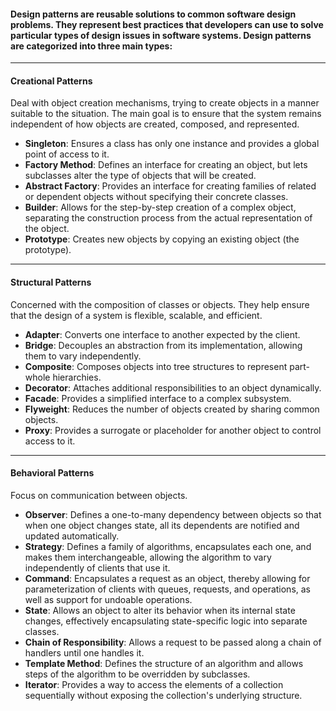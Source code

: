 #### Design patterns are reusable solutions to common software design problems. They represent best practices that developers can use to solve particular types of design issues in software systems. Design patterns are categorized into three main types:

---
#### Creational Patterns
Deal with object creation mechanisms, trying to create objects in a manner suitable to the situation. The main goal is to ensure that the system remains independent of how objects are created, composed, and represented.
* **Singleton**: Ensures a class has only one instance and provides a global point of access to it.
* **Factory Method**: Defines an interface for creating an object, but lets subclasses alter the type of objects that will be created.
* **Abstract Factory**: Provides an interface for creating families of related or dependent objects without specifying their concrete classes.
* **Builder**: Allows for the step-by-step creation of a complex object, separating the construction process from the actual representation of the object.
* **Prototype**: Creates new objects by copying an existing object (the prototype).
---
#### Structural Patterns
Concerned with the composition of classes or objects. They help ensure that the design of a system is flexible, scalable, and efficient.
* **Adapter**: Converts one interface to another expected by the client.
* **Bridge**: Decouples an abstraction from its implementation, allowing them to vary independently.
* **Composite**: Composes objects into tree structures to represent part-whole hierarchies.
* **Decorator**: Attaches additional responsibilities to an object dynamically.
* **Facade**: Provides a simplified interface to a complex subsystem.
* **Flyweight**: Reduces the number of objects created by sharing common objects.
* **Proxy**: Provides a surrogate or placeholder for another object to control access to it.
---
#### Behavioral Patterns
Focus on communication between objects.
* **Observer**: Defines a one-to-many dependency between objects so that when one object changes state, all its dependents are notified and updated automatically.
* **Strategy**: Defines a family of algorithms, encapsulates each one, and makes them interchangeable, allowing the algorithm to vary independently of clients that use it.
* **Command**: Encapsulates a request as an object, thereby allowing for parameterization of clients with queues, requests, and operations, as well as support for undoable operations.
* **State**: Allows an object to alter its behavior when its internal state changes, effectively encapsulating state-specific logic into separate classes.
* **Chain of Responsibility**: Allows a request to be passed along a chain of handlers until one handles it.
* **Template Method**: Defines the structure of an algorithm and allows steps of the algorithm to be overridden by subclasses.
* **Iterator**: Provides a way to access the elements of a collection sequentially without exposing the collection's underlying structure.

